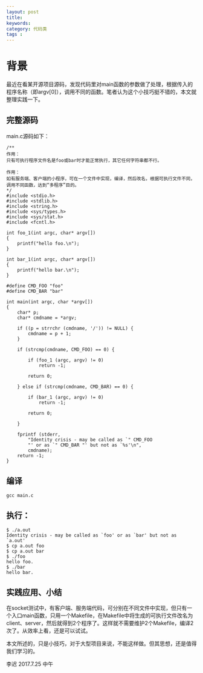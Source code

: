 ```yaml
---
layout: post
title: 
keywords: 
category: 代码类
tags : 
---
```

# 背景
最近在看某开源项目源码，发现代码里对main函数的参数做了处理，根据传入的程序名称（即argv[0]），调用不同的函数。笔者认为这个小技巧挺不错的，本文就整理实践一下。

<!-- more -->

## 完整源码
main.c源码如下：
```
/**
作用：
只有可执行程序文件名是foo或bar时才能正常执行，其它任何字符串都不行。

作用：
如有服务端、客户端的小程序，可在一个文件中实现，编译，然后改名，根据可执行文件不同，调用不同函数，达到“多程序”目的。
*/
#include <stdio.h>
#include <stdlib.h>
#include <string.h>
#include <sys/types.h>
#include <sys/stat.h>
#include <fcntl.h>

int foo_1(int argc, char* argv[])
{
    printf("hello foo.\n");
}

int bar_1(int argc, char* argv[])
{
    printf("hello bar.\n");
}

#define	CMD_FOO	"foo"
#define CMD_BAR	"bar"

int main(int argc, char *argv[])
{
	char* p;
	char* cmdname = *argv;

	if ((p = strrchr (cmdname, '/')) != NULL) {
		cmdname = p + 1;
	}

	if (strcmp(cmdname, CMD_FOO) == 0) {

		if (foo_1 (argc, argv) != 0)
			return -1;

		return 0;

	} else if (strcmp(cmdname, CMD_BAR) == 0) {

		if (bar_1 (argc, argv) != 0)
			return -1;

		return 0;

	}

	fprintf (stderr,
		"Identity crisis - may be called as `" CMD_FOO
		"' or as `" CMD_BAR "' but not as `%s'\n",
		cmdname);
	return -1;
}
```

## 编译
```
gcc main.c
```

## 执行：
```
$ ./a.out 
Identity crisis - may be called as `foo' or as `bar' but not as `a.out'
$ cp a.out foo
$ cp a.out bar
$ ./foo 
hello foo.
$ ./bar 
hello bar.
```
## 实践应用、小结
在socket测试中，有客户端、服务端代码，可分别在不同文件中实现，但只有一个入口main函数，只用一个Makefile，在Makefile中将生成的可执行文件改名为client、server，然后就得到2个程序了。这样就不需要维护2个Makefile，编译2次了。从效率上看，还是可以试试。

本文所述的，只是小技巧，对于大型项目来说，不能这样做。但其思想，还是值得我们学习的。

李迟 2017.7.25 中午
